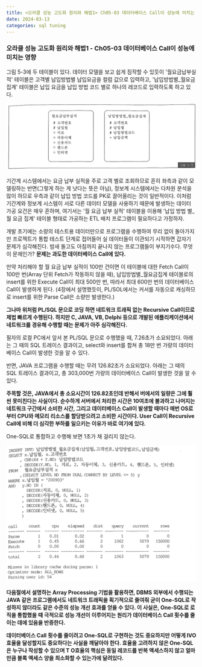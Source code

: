 ```yaml
---
title: <오라클 성능 고도화 원리와 해법1> Ch05-03 데이터베이스 Call이 성능에 미치는 영향
date: 2024-03-13
categories: sql tuning
---
```



### 오라클 성능 고도화 원리와 해법1 - Ch05-03 데이터베이스 Call이 성능에 미치는 영향

그림 5-3에 두 테이블이 있다. 데이터 모델을 보고 쉽게 짐작할 수 있듯이 '월요금납부실적' 테이블은 고객별 납입방법별 납입요금을 컬럼 값으로 입력하고, '납입방법별_월요금집계' 테이블은 납입 요금을 납입 방법 코드 별로 하나의 레코드로 입력하도록 하고 있다.

![](/assets/images/sqlp/sqlp1-05-03-img5-3.png)

기간계 시스템에서는 요금 납부 실적을 주로 고객 별로 조회하므로 흔히 좌측과 같이 모델링하는 반면(그렇게 하는 게 낫다는 뜻은 아님), 정보계 시스템에서는 다차원 분석을 많이 하므로 우측과 같이 납입 방법 코드를 PK로 끌어올리는 것이 일반적이다. 이처럼 기간계와 정보계 시스템이 서로 다른 데이터 모델을 사용하기 때문에 발생하는 데이터 가공 요건은 매우 흔하며, 여기서는 '월 요금 납부 실적' 테이블을 이용해 '납입 방법 별_월 요금 집계' 테이블 형태로 가공하는 ETL 배치 프로그램이 필요하다고 가정하자.

개발 초기에는 소량의 테스트용 데이터만으로 프로그램을 수행하여 무리 없이 돌아가지만 프로젝트가 통합 테스트 단계로 접어들어 실 데이터들이 이관되기 시작하면 갑자기 문제가 심각해진다. 밤새 돌고도 아침까지 끝나지 않는 프로그램들이 부지기수다. 무엇이 문제인가? **문제는 과도한 데이터베이스 Call에 있다.**

만약 처리해야 할 월 요금 납부 실적이 100만 건이면 이 테이블에 대한 Fetch Call이 100만 번(Array 단위 Fetch가 작동하지 않을 때), 납입방법별_월요금집계 테이블로의 insert를 위한 Execute Call이 최대 500만 번, 따라서 최대 600만 번의 데이터베이스 Call이 발생하게 된다. (4장에서 설명했듯이, PL/SOL에서는 커서를 자동으로 캐싱하므로 insert를 위한 Parse Call은 소량만 발생한다.)

**그나마 위처럼 PL/SQL 문으로 코딩 하면 네트워크 트래픽 없는 Recursive Call이므로 제법 빠르게 수행된다. 하지만 C, JAVA, VB, Delphi 등으로 개발된 애플리케이션에서 네트워크를 경유해 수행할 때는 문제가 아주 심각해진다.**

필자의 로컬 PC에서 앞서 본 PL/SQL 문으로 수행했을 때, 7.26초가 소요되었다. 아래는 그 때의 SQL 트레이스 결과이고, select와 insert를 합쳐 총 18만 번 가량의 데이터베이스 Call이 발생한 것을 알 수 있다.

반면, JAVA 프로그램을 수행할 때는 무려 126.82초가 소요되었다. 아래는 그 때의 SQL 트레이스 결과이고, 총 303,000번 가량의 데이터베이스 Call이 발생한 것을 알 수 있다.

**주목할 것은, JAVA에서 총 소요시간이 126.82초인데 반해서 버에서의 일량은 그에 훨씬 못미친다는 사실이다. 순수하게 서버에서 처리한 시간은 10여초에 불과하고 나머지는 네트워크 구간에서 소비한 시간, 그리고 데이터베이스 Call이 발생할 때마다 매번 OS로부터 CPU와 메모리 리소스를 할당받으려고 소비한 시간이다. User Call이 Recursive Call에 비해 더 심각한 부하를 일으키는 이유가 바로 여기에 있다.**

One-SQL로 통합하고 수행해 보면 1초가 채 걸리지 않는다.

![](/assets/images/sqlp/sqlp1-05-03-one-sql1.png)

**다음절에서 설명하는 Array Processing 기법을 활용하면, DBMS 외부에서 수행되는 JAVA 같은 프로그램에서도 네트워크 트래픽을 획기적으로 줄여줘 굳이 One-SQL로 작성하지 않더라도 같은 수준의 성능 개선 효과를 얻을 수 있다. 이 사실은, One-SQL로 로직을 통합했을 때 극적으로 성능 개선이 이루어지는 원리가 데이터베이스 Call 횟수를 줄이는 데에 있음을 반증한다.**

**데이터베이스 Call 횟수를 줄이려고 One-SQL로 구현하는 것도 중요하지만 어떻게 IVO 효율을 달성할지도 중요하다는 사실을 깨달아야 한다. 효율을 고려하지 않은 One-SQL은 누구나 작성할 수 있으며 T O효율의 핵심은 동일 레코드를 반복 액세스하지 않고 얼마만큼 블록 액세스 양을 최소화할 수 있는가에 달려있다.**

